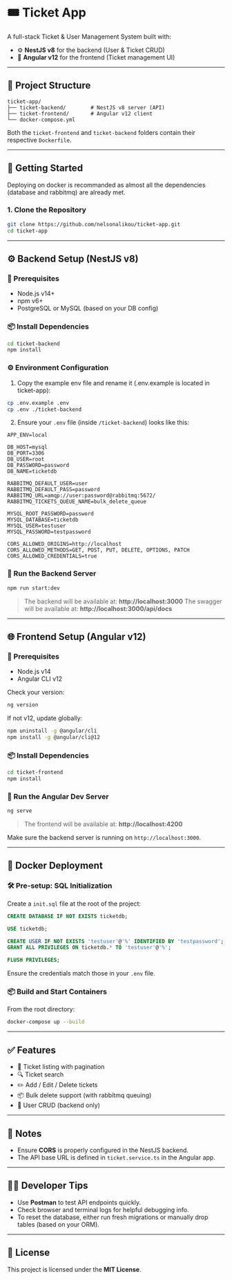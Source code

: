 # 🎟️ Ticket App

A full-stack Ticket & User Management System built with:

- ⚙️ **NestJS v8** for the backend (User & Ticket CRUD)
- 🧩 **Angular v12** for the frontend (Ticket management UI)

---

## 📁 Project Structure

```
ticket-app/
├── ticket-backend/        # NestJS v8 server (API)
├── ticket-frontend/       # Angular v12 client
└── docker-compose.yml
```

Both the `ticket-frontend` and `ticket-backend` folders contain their respective `Dockerfile`.

---

## 🚀 Getting Started

Deploying on docker is recommanded as almost all the dependencies (database and rabbitmq) are already met.

### 1. Clone the Repository

```bash
git clone https://github.com/nelsonalikou/ticket-app.git
cd ticket-app
```

---

## ⚙️ Backend Setup (NestJS v8)

### 🔧 Prerequisites

- Node.js v14+
- npm v6+
- PostgreSQL or MySQL (based on your DB config)

### 📦 Install Dependencies

```bash
cd ticket-backend
npm install
```

### ⚙️ Environment Configuration

1. Copy the example env file and rename it (.env.example is located in ticket-app):

```bash
cp .env.example .env
cp .env ./ticket-backend
```

2. Ensure your `.env` file (inside `/ticket-backend`) looks like this:

```env
APP_ENV=local

DB_HOST=mysql
DB_PORT=3306
DB_USER=root
DB_PASSWORD=password
DB_NAME=ticketdb

RABBITMQ_DEFAULT_USER=user
RABBITMQ_DEFAULT_PASS=password
RABBITMQ_URL=amqp://user:password@rabbitmq:5672/
RABBITMQ_TICKETS_QUEUE_NAME=bulk_delete_queue

MYSQL_ROOT_PASSWORD=password
MYSQL_DATABASE=ticketdb
MYSQL_USER=testuser
MYSQL_PASSWORD=testpassword

CORS_ALLOWED_ORIGINS=http://localhost
CORS_ALLOWED_METHODS=GET, POST, PUT, DELETE, OPTIONS, PATCH
CORS_ALLOWED_CREDENTIALS=true
```

### 🧪 Run the Backend Server

```bash
npm run start:dev
```

> The backend will be available at: **http://localhost:3000**
> The swagger will be available at: **http://localhost:3000/api/docs**

---

## 🌐 Frontend Setup (Angular v12)

### 🔧 Prerequisites

- Node.js v14
- Angular CLI v12

Check your version:

```bash
ng version
```

If not v12, update globally:

```bash
npm uninstall -g @angular/cli
npm install -g @angular/cli@12
```

### 📦 Install Dependencies

```bash
cd ticket-frontend
npm install
```

### 🚦 Run the Angular Dev Server

```bash
ng serve
```

> The frontend will be available at: **http://localhost:4200**

Make sure the backend server is running on `http://localhost:3000`.

---

## 🐳 Docker Deployment

### 🛠️ Pre-setup: SQL Initialization

Create a `init.sql` file at the root of the project:

```sql
CREATE DATABASE IF NOT EXISTS ticketdb;

USE ticketdb;

CREATE USER IF NOT EXISTS 'testuser'@'%' IDENTIFIED BY 'testpassword';
GRANT ALL PRIVILEGES ON ticketdb.* TO 'testuser'@'%';

FLUSH PRIVILEGES;
```

Ensure the credentials match those in your `.env` file.

### 📦 Build and Start Containers

From the root directory:

```bash
docker-compose up --build
```

---

## ✅ Features

- 📄 Ticket listing with pagination
- 🔍 Ticket search
- ✏️ Add / Edit / Delete tickets
- 📦 Bulk delete support (with rabbitmq queuing)
- 🧑 User CRUD (backend only)

---

## 📌 Notes

- Ensure **CORS** is properly configured in the NestJS backend.
- The API base URL is defined in `ticket.service.ts` in the Angular app.

---

## 👩‍💻 Developer Tips

- Use **Postman** to test API endpoints quickly.
- Check browser and terminal logs for helpful debugging info.
- To reset the database, either run fresh migrations or manually drop tables (based on your ORM).

---

## 📃 License

This project is licensed under the **MIT License**.